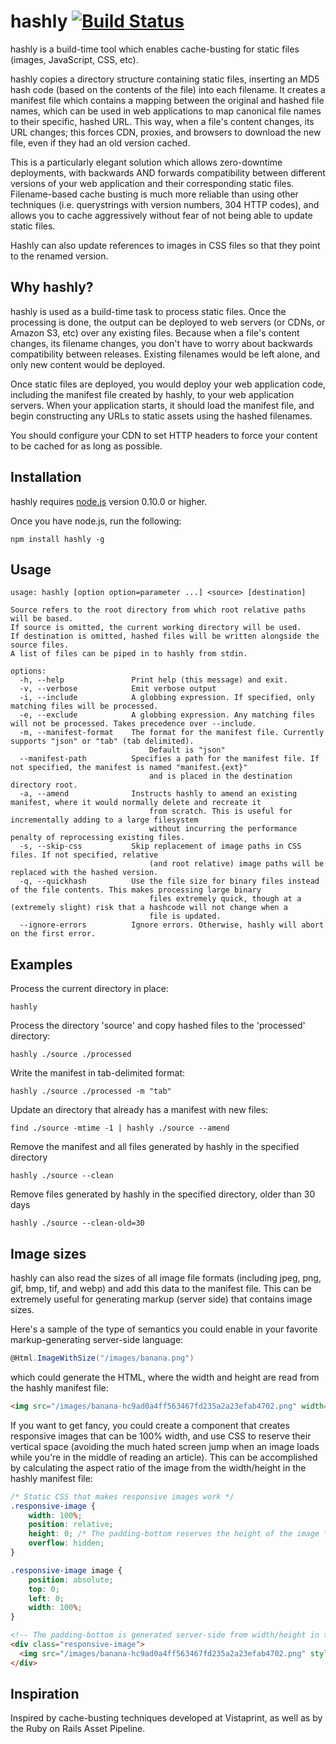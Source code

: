 hashly [![Build Status](https://secure.travis-ci.org/labaneilers/hashly.png?branch=master)](http://travis-ci.org/labaneilers/hashly)
======

hashly is a build-time tool which enables cache-busting for static files (images, JavaScript, CSS, etc). 

hashly copies a directory structure containing static files, inserting an MD5 hash code (based on the contents of the file) into each filename. It creates a manifest file which contains a mapping between the original and hashed file names, which can be used in web applications to map canonical file names to their specific, hashed URL. This way, when a file's content changes, its URL changes; this forces CDN, proxies, and browsers to download the new file, even if they had an old version cached.

This is a particularly elegant solution which allows zero-downtime deployments, with backwards AND forwards compatibility between different versions of your web application and their corresponding static files. Filename-based cache busting is much more reliable than using other techniques (i.e. querystrings with version numbers, 304 HTTP codes), and allows you to cache aggressively without fear of not being able to update static files. 

Hashly can also update references to images in CSS files so that they point to the renamed version.

Why hashly?
------------------
hashly is used as a build-time task to process static files. Once the processing is done, the output can be deployed to web servers (or CDNs, or Amazon S3, etc) over any existing files. Because when a file's content changes, its filename changes, you don't have to worry about backwards compatibility between releases. Existing filenames would be left alone, and only new content would be deployed.

Once static files are deployed, you would deploy your web application code, including the manifest file created by hashly, to your web application servers. When your application starts, it should load the manifest file, and begin constructing any URLs to static assets using the hashed filenames.

You should configure your CDN to set HTTP headers to force your content to be cached for as long as possible. 

Installation
------------------
hashly requires [node.js](http://nodejs.org) version 0.10.0 or higher.

Once you have node.js, run the following:

```shell
npm install hashly -g
```

Usage
------------------

```
usage: hashly [option option=parameter ...] <source> [destination]

Source refers to the root directory from which root relative paths will be based.
If source is omitted, the current working directory will be used.
If destination is omitted, hashed files will be written alongside the source files.
A list of files can be piped in to hashly from stdin.

options:
  -h, --help               Print help (this message) and exit.
  -v, --verbose            Emit verbose output
  -i, --include            A globbing expression. If specified, only matching files will be processed.
  -e, --exclude            A globbing expression. Any matching files will not be processed. Takes precedence over --include.
  -m, --manifest-format    The format for the manifest file. Currently supports "json" or "tab" (tab delimited). 
                               Default is "json"
  --manifest-path          Specifies a path for the manifest file. If not specified, the manifest is named "manifest.{ext}"
                               and is placed in the destination directory root.
  -a, --amend              Instructs hashly to amend an existing manifest, where it would normally delete and recreate it
                               from scratch. This is useful for incrementally adding to a large filesystem
                               without incurring the performance penalty of reprocessing existing files.
  -s, --skip-css           Skip replacement of image paths in CSS files. If not specified, relative 
                               (and root relative) image paths will be replaced with the hashed version.
  -q, --quickhash          Use the file size for binary files instead of the file contents. This makes processing large binary
                               files extremely quick, though at a (extremely slight) risk that a hashcode will not change when a 
                               file is updated.
  --ignore-errors          Ignore errors. Otherwise, hashly will abort on the first error.
```

Examples
------------------

Process the current directory in place:

```shell
hashly
```

Process the directory 'source' and copy hashed files to the 'processed' directory:

```shell
hashly ./source ./processed
```

Write the manifest in tab-delimited format:

```shell
hashly ./source ./processed -m "tab"
```

Update an directory that already has a manifest with new files:

```shell
find ./source -mtime -1 | hashly ./source --amend
```

Remove the manifest and all files generated by hashly in the specified directory

```shell
hashly ./source --clean
```

Remove files generated by hashly in the specified directory, older than 30 days

```shell
hashly ./source --clean-old=30
```

Image sizes
------------------
hashly can also read the sizes of all image file formats (including jpeg, png, gif, bmp, tif, and webp) and add this data to the manifest file. This can be extremely useful for generating markup (server side) that contains image sizes. 

Here's a sample of the type of semantics you could enable in your favorite markup-generating server-side language:

```csharp
@Html.ImageWithSize("/images/banana.png")
```

which could generate the HTML, where the width and height are read from the hashly manifest file:

```html
<img src="/images/banana-hc9ad0a4ff563467fd235a2a23efab4702.png" width="400" height="300" />
```

If you want to get fancy, you could create a component that creates responsive images that can be 100% width, and use CSS to reserve their vertical space (avoiding the much hated screen jump when an image loads while you're in the middle of reading an article). This can be accomplished by calculating the aspect ratio of the image from the width/height in the hashly manifest file:

```css
/* Static CSS that makes responsive images work */
.responsive-image {
	width: 100%;
	position: relative;
	height: 0; /* The padding-bottom reserves the height of the image */
	overflow: hidden;
}

.responsive-image image {
	position: absolute;
	top: 0;
	left: 0;
	width: 100%;
}
```

```html
<!-- The padding-bottom is generated server-side from width/height in the hashly manifest -->
<div class="responsive-image">
  <img src="/images/banana-hc9ad0a4ff563467fd235a2a23efab4702.png" style="padding-bottom: 75.25%;" />
</div>
```

Inspiration
------------------
Inspired by cache-busting techniques developed at Vistaprint, as well as by the Ruby on Rails Asset Pipeline.
